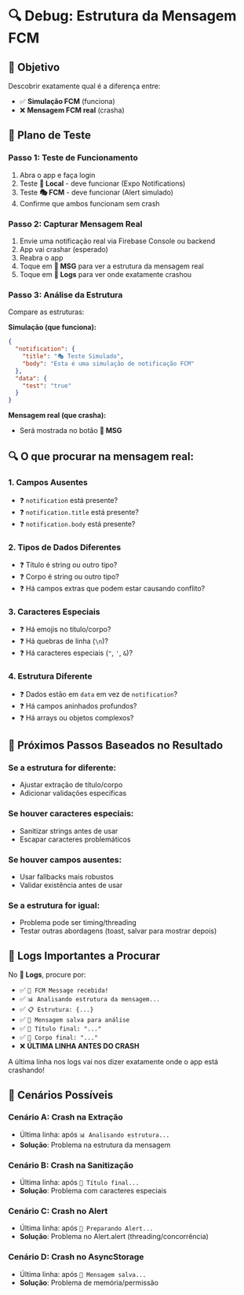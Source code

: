 # 🔍 Debug: Estrutura da Mensagem FCM

## 🎯 Objetivo

Descobrir exatamente qual é a diferença entre:

- ✅ **Simulação FCM** (funciona)
- ❌ **Mensagem FCM real** (crasha)

## 📱 Plano de Teste

### Passo 1: Teste de Funcionamento

1. Abra o app e faça login
2. Teste **🧪 Local** - deve funcionar (Expo Notifications)
3. Teste **🎭 FCM** - deve funcionar (Alert simulado)
4. Confirme que ambos funcionam sem crash

### Passo 2: Capturar Mensagem Real

1. Envie uma notificação real via Firebase Console ou backend
2. App vai crashar (esperado)
3. Reabra o app
4. Toque em **📨 MSG** para ver a estrutura da mensagem real
5. Toque em **📝 Logs** para ver onde exatamente crashou

### Passo 3: Análise da Estrutura

Compare as estruturas:

**Simulação (que funciona):**

```json
{
  "notification": {
    "title": "🎭 Teste Simulado",
    "body": "Esta é uma simulação de notificação FCM"
  },
  "data": {
    "test": "true"
  }
}
```

**Mensagem real (que crasha):**

- Será mostrada no botão **📨 MSG**

## 🔍 O que procurar na mensagem real:

### 1. Campos Ausentes

- ❓ `notification` está presente?
- ❓ `notification.title` está presente?
- ❓ `notification.body` está presente?

### 2. Tipos de Dados Diferentes

- ❓ Título é string ou outro tipo?
- ❓ Corpo é string ou outro tipo?
- ❓ Há campos extras que podem estar causando conflito?

### 3. Caracteres Especiais

- ❓ Há emojis no título/corpo?
- ❓ Há quebras de linha (`\n`)?
- ❓ Há caracteres especiais (`"`, `'`, `&`)?

### 4. Estrutura Diferente

- ❓ Dados estão em `data` em vez de `notification`?
- ❓ Há campos aninhados profundos?
- ❓ Há arrays ou objetos complexos?

## 🎯 Próximos Passos Baseados no Resultado

### Se a estrutura for diferente:

- Ajustar extração de título/corpo
- Adicionar validações específicas

### Se houver caracteres especiais:

- Sanitizar strings antes de usar
- Escapar caracteres problemáticos

### Se houver campos ausentes:

- Usar fallbacks mais robustos
- Validar existência antes de usar

### Se a estrutura for igual:

- Problema pode ser timing/threading
- Testar outras abordagens (toast, salvar para mostrar depois)

## 📝 Logs Importantes a Procurar

No **📝 Logs**, procure por:

- ✅ `🔔 FCM Message recebida!`
- ✅ `📊 Analisando estrutura da mensagem...`
- ✅ `📋 Estrutura: {...}`
- ✅ `💾 Mensagem salva para análise`
- ✅ `📱 Título final: "..."`
- ✅ `📱 Corpo final: "..."`
- ❌ **ÚLTIMA LINHA ANTES DO CRASH**

A última linha nos logs vai nos dizer exatamente onde o app está crashando!

## 🚨 Cenários Possíveis

### Cenário A: Crash na Extração

- Última linha: após `📊 Analisando estrutura...`
- **Solução**: Problema na estrutura da mensagem

### Cenário B: Crash na Sanitização

- Última linha: após `📱 Título final...`
- **Solução**: Problema com caracteres especiais

### Cenário C: Crash no Alert

- Última linha: após `🔄 Preparando Alert...`
- **Solução**: Problema no Alert.alert (threading/concorrência)

### Cenário D: Crash no AsyncStorage

- Última linha: após `💾 Mensagem salva...`
- **Solução**: Problema de memória/permissão
